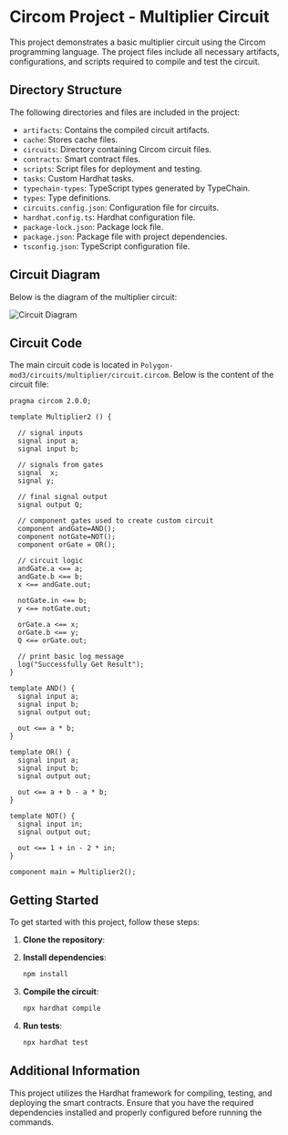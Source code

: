 # Circom Project - Multiplier Circuit

This project demonstrates a basic multiplier circuit using the Circom programming language. The project files include all necessary artifacts, configurations, and scripts required to compile and test the circuit.

## Directory Structure

The following directories and files are included in the project:

- `artifacts`: Contains the compiled circuit artifacts.
- `cache`: Stores cache files.
- `circuits`: Directory containing Circom circuit files.
- `contracts`: Smart contract files.
- `scripts`: Script files for deployment and testing.
- `tasks`: Custom Hardhat tasks.
- `typechain-types`: TypeScript types generated by TypeChain.
- `types`: Type definitions.
- `circuits.config.json`: Configuration file for circuits.
- `hardhat.config.ts`: Hardhat configuration file.
- `package-lock.json`: Package lock file.
- `package.json`: Package file with project dependencies.
- `tsconfig.json`: TypeScript configuration file.

## Circuit Diagram

Below is the diagram of the multiplier circuit:

![Circuit Diagram](assets/circuit_diagram.png)

## Circuit Code

The main circuit code is located in `Polygon-mod3/circuits/multiplier/circuit.circom`. Below is the content of the circuit file:

```circom
pragma circom 2.0.0;

template Multiplier2 () {  

  // signal inputs
  signal input a;
  signal input b;

  // signals from gates
  signal  x;
  signal y;

  // final signal output
  signal output Q;

  // component gates used to create custom circuit
  component andGate=AND();
  component notGate=NOT();
  component orGate = OR();

  // circuit logic
  andGate.a <== a;
  andGate.b <== b;
  x <== andGate.out;

  notGate.in <== b;
  y <== notGate.out;

  orGate.a <== x;
  orGate.b <== y;
  Q <== orGate.out;

  // print basic log message
  log("Successfully Get Result");
}

template AND() {
  signal input a;
  signal input b;
  signal output out;

  out <== a * b;
}

template OR() {
  signal input a;
  signal input b;
  signal output out;

  out <== a + b - a * b;
}

template NOT() {
  signal input in;
  signal output out;

  out <== 1 + in - 2 * in;
}

component main = Multiplier2();
```

## Getting Started

To get started with this project, follow these steps:

1. **Clone the repository**:

2. **Install dependencies**:
   ```bash
   npm install
   ```

3. **Compile the circuit**:
   ```bash
   npx hardhat compile
   ```

4. **Run tests**:
   ```bash
   npx hardhat test
   ```

## Additional Information

This project utilizes the Hardhat framework for compiling, testing, and deploying the smart contracts. Ensure that you have the required dependencies installed and properly configured before running the commands.

